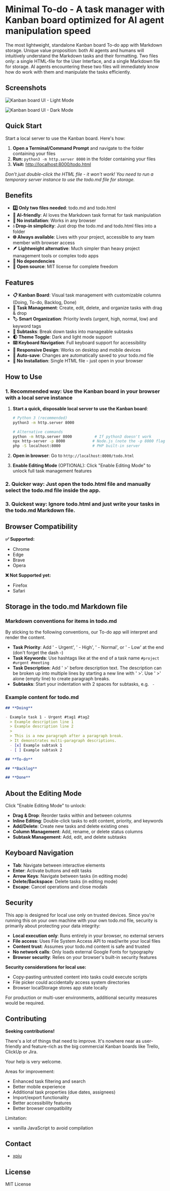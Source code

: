 # Minimal To-do - A task manager with Kanban board optimized for AI agent manipulation speed

The most lightweight, standalone Kanban board To-do app with Markdown storage. Unique value proposition: both AI agents and humans will intuitively understand the Markdown tasks and their formatting. Two files only: a single HTML-file for the User Interface, and a single Markdown file for storage. AI agents encountering these two files will immediately know how do work with them and manipulate the tasks efficiently.

## Screenshots

![Kanban board UI - Light Mode](screenshot1.png)

![Kanban board UI - Dark Mode](screenshot2.png)

## Quick Start

Start a local server to use the Kanban board. Here's how:

1. **Open a Terminal/Command Prompt** and navigate to the folder containing your files
2. **Run:** `python3 -m http.server 8000` in the folder containing your files
3. **Visit:** [http://localhost:8000/todo.html](http://localhost:8000/todo.html)

*Don't just double-click the HTML file - it won't work! You need to run a temporary server instance to use the todo.md file for storage.*

## Benefits

- **2️⃣ Only two files needed**: todo.md and todo.html
- **🤖 AI-friendly**: AI loves the Markdown task format for task manipulation
- **🍳 No installation**: Works in any browser
- **💧 Drop-in simplicity**: Just drop the todo.md and todo.html files into a folder
- **🌐 Always available**: Lives with your project, accessible to any team member with browser access
- **🪶 Lightweight alternative**: Much simpler than heavy project management tools or complex todo apps
- **🔧 No dependencies**
- **📜 Open source**: MIT license for complete freedom

## Features

- **📋 Kanban Board**: Visual task management with customizable columns (Doing, To-do, Backlog, Done)
- **🎯 Task Management**: Create, edit, delete, and organize tasks with drag & drop
- **🏷️ Smart Organization**: Priority levels (urgent, high, normal, low) and keyword tags
- **📝 Subtasks**: Break down tasks into manageable subtasks
- **🌓 Theme Toggle**: Dark and light mode support
- **⌨️ Keyboard Navigation**: Full keyboard support for accessibility
- **📱 Responsive Design**: Works on desktop and mobile devices
- **💾 Auto-save**: Changes are automatically saved to your todo.md file
- **🔧 No Installation**: Single HTML file - just open in your browser

## How to Use

### **1. Recommended way**: Use the Kanban board in your browser with a local serve instance

1. **Start a quick, disposable local server to use the Kanban board**:
   
   ```bash
   # Python 3 (recommended)
   python3 -m http.server 8000
   
   # Alternative commands
   python -m http.server 8000          # If python3 doesn't work
   npx http-server -p 8000            # Node.js (note the -p 8000 flag)
   php -S localhost:8000              # PHP built-in server
   ```

2. **Open in browser**: Go to `http://localhost:8000/todo.html`

3. **Enable Editing Mode** (OPTIONAL): Click "Enable Editing Mode" to unlock full task management features

### **2. Quicker way**: Just open the todo.html file and manually select the todo.md file inside the app. 

### **3. Quickest way**: Ignore todo.html and just write your tasks in the todo.md Markdown file.

## Browser Compatibility

**✅ Supported:**
- Chrome
- Edge  
- Brave
- Opera

**❌ Not Supported yet:**
- Firefox
- Safari

## Storage in the todo.md Markdown file 

### Markdown conventions for items in todo.md

By sticking to the following conventions, our To-do app will interpret and render the content. 

- **Task Priority**: Add ' - Urgent', ' - High', ' - Normal', or ' - Low' at the end (don't forget the dash -)
- **Task Keywords**: Use hashtags like at the end of a task name `#project #urgent #meeting`
- **Task Description**: Add '  >' before description text. The description can be broken up into multiple lines by starting a new line with '  >'. Use '  >' alone (empty line) to create paragraph breaks.
- **Subtasks**: Start your indentation with 2 spaces for subtasks, e.g. `  - `

### Example content for todo.md

```Markdown
## **Doing**

- Example task 1 - Urgent #tag1 #tag2
  > Example description line 1
  > Example description line 2
  >
  > This is a new paragraph after a paragraph break.
  > It demonstrates multi-paragraph descriptions.
  - [x] Example subtask 1
  - [ ] Example subtask 2

## **To-do**

## **Backlog**

## **Done**
```

## About the Editing Mode

Click "Enable Editing Mode" to unlock:
- **Drag & Drop**: Reorder tasks within and between columns
- **Inline Editing**: Double-click tasks to edit content, priority, and keywords
- **Add/Delete**: Create new tasks and delete existing ones
- **Column Management**: Add, rename, or delete status columns
- **Subtask Management**: Add, edit, and delete subtasks

## Keyboard Navigation

- **Tab**: Navigate between interactive elements
- **Enter**: Activate buttons and edit tasks
- **Arrow Keys**: Navigate between tasks (in editing mode)
- **Delete/Backspace**: Delete tasks (in editing mode)
- **Escape**: Cancel operations and close modals

## Security

This app is designed for local use only on trusted devices. Since you're running this on your own machine with your own todo.md file, security is primarily about protecting your data integrity:

- **Local execution only**: Runs entirely in your browser, no external servers
- **File access**: Uses File System Access API to read/write your local files
- **Content trust**: Assumes your todo.md content is safe and trusted
- **No network calls**: Only loads external Google Fonts for typography
- **Browser security**: Relies on your browser's built-in security features

**Security considerations for local use:**
- Copy-pasting untrusted content into tasks could execute scripts
- File picker could accidentally access system directories
- Browser localStorage stores app state locally

For production or multi-user environments, additional security measures would be required.

## Contributing

**Seeking contributions!**

There's a lot of things that need to improve. It's nowhere near as user-friendly and feature-rich as the big commercial Kanban boards like Trello, ClickUp or Jira.

Your help is very welcome.

Areas for improvement:
- Enhanced task filtering and search
- Better mobile experience
- Additional task properties (due dates, assignees)
- Import/export functionality
- Better accessibility features
- Better browser compatibility

Limitation:
- vanilla JavaScript to avoid compilation

## Contact

* [xpiu](https://github.com/xpiu)

## License

MIT License 